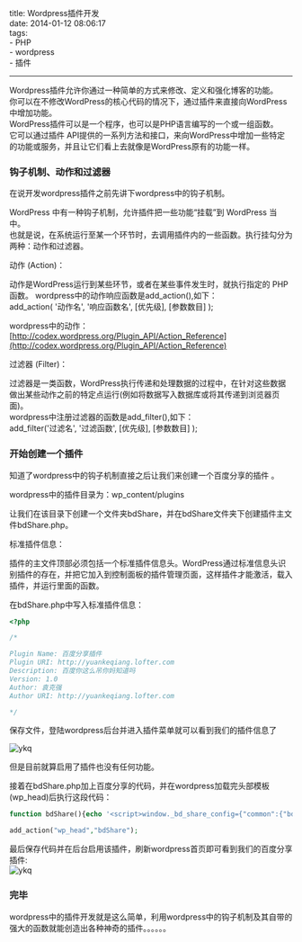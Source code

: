 title: Wordpress插件开发     
date: 2014-01-12 08:06:17  
tags:   
    - PHP  
    - wordpress     
    - 插件     
 
---

Wordpress插件允许你通过一种简单的方式来修改、定义和强化博客的功能。  
你可以在不修改WordPress的核心代码的情况下，通过插件来直接向WordPress中增加功能。  
WordPress插件可以是一个程序，也可以是PHP语言编写的一个或一组函数。  
它可以通过插件 API提供的一系列方法和接口，来向WordPress中增加一些特定的功能或服务，并且让它们看上去就像是WordPress原有的功能一样。  

### 钩子机制、动作和过滤器 
在说开发wordpress插件之前先讲下wordpress中的钩子机制。

WordPress 中有一种钩子机制，允许插件把一些功能“挂载”到 WordPress 当中。  
也就是说，在系统运行至某一个环节时，去调用插件内的一些函数。执行挂勾分为两种：动作和过滤器。

动作 (Action)：

动作是WordPress运行到某些环节，或者在某些事件发生时，就执行指定的 PHP 函数。
wordpress中的动作响应函数是add_action(),如下：  
add_action( '动作名', '响应函数名', [优先级], [参数数目] );

wordpress中的动作：[http://codex.wordpress.org/Plugin_API/Action_Reference](http://codex.wordpress.org/Plugin_API/Action_Reference)



过滤器 (Filter)：

过滤器是一类函数，WordPress执行传递和处理数据的过程中，在针对这些数据做出某些动作之前的特定点运行(例如将数据写入数据库或将其传递到浏览器页面)。  
wordpress中注册过滤器的函数是add_filter(),如下：  
add_filter('过滤名', '过滤函数', [优先级], [参数数目] );  

### 开始创建一个插件 
知道了wordpress中的钩子机制直接之后让我们来创建一个百度分享的插件 。

wordpress中的插件目录为：wp_content/plugins

让我们在该目录下创建一个文件夹bdShare，并在bdShare文件夹下创建插件主文件bdShare.php。

标准插件信息：

插件的主文件顶部必须包括一个标准插件信息头。WordPress通过标准信息头识别插件的存在，并把它加入到控制面板的插件管理页面，这样插件才能激活，载入插件，并运行里面的函数。

在bdShare.php中写入标准插件信息：

```php  
<?php

/*

Plugin Name: 百度分享插件
Plugin URI: http://yuankeqiang.lofter.com
Description: 百度你这么吊你妈知道吗
Version: 1.0
Author: 袁克强
Author URI: http://yuankeqiang.lofter.com

*/  
```  

保存文件，登陆wordpress后台并进入插件菜单就可以看到我们的插件信息了  

![ykq](http://7xnv0h.com1.z0.glb.clouddn.com/2098395951478375538.jpg)  

但是目前就算启用了插件也没有任何功能。  

接着在bdShare.php加上百度分享的代码，并在wordpress加载完头部模板(wp_head)后执行这段代码：  

```php  
function bdShare(){echo '<script>window._bd_share_config={"common":{"bdSnsKey":{},"bdText":"","bdMini":"2","bdMiniList":false,"bdPic":"","bdStyle":"0","bdSize":"16"},"slide":{"type":"slide","bdImg":"1","bdPos":"right","bdTop":"100.5"}};with(document)0[(getElementsByTagName("head")[0]||body).appendChild(createElement("script")).src="http://bdimg.share.baidu.com/static/api/js/share.js?v=89343201.js?cdnversion="+~(-new Date()/36e5)];</script>';}

add_action("wp_head","bdShare");  
```  

最后保存代码并在后台启用该插件，刷新wordpress首页即可看到我们的百度分享插件:  
![ykq](http://7xnv0h.com1.z0.glb.clouddn.com/6608259496491981029.jpg)  


### 完毕
wordpress中的插件开发就是这么简单，利用wordpress中的钩子机制及其自带的强大的函数就能创造出各种神奇的插件。。。。。。

